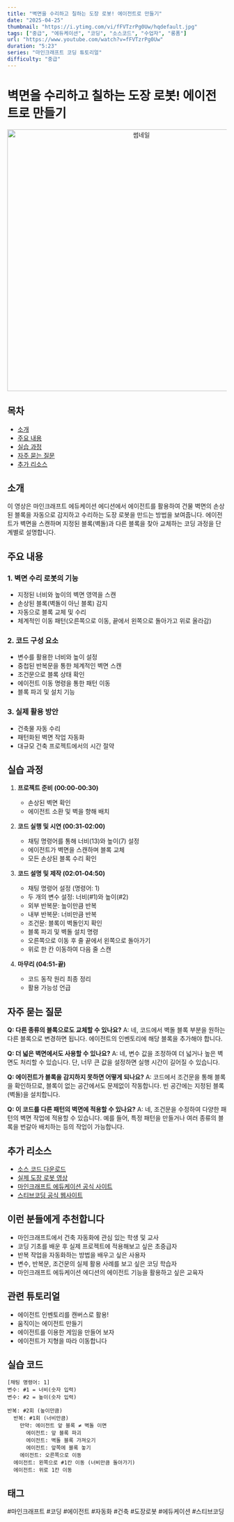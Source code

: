 ```yaml
---
title: "벽면을 수리하고 칠하는 도장 로봇! 에이전트로 만들기"
date: "2025-04-25"
thumbnail: "https://i.ytimg.com/vi/fFVTzrPg0Uw/hqdefault.jpg"
tags: ["중급", "에듀케이션", "코딩", "소스코드", "수업자", "롱폼"]
url: "https://www.youtube.com/watch?v=fFVTzrPg0Uw"
duration: "5:23"
series: "마인크래프트 코딩 튜토리얼"
difficulty: "중급"
---
```


# 벽면을 수리하고 칠하는 도장 로봇! 에이전트로 만들기

<div align="center">
<img src="https://i.ytimg.com/vi/fFVTzrPg0Uw/hqdefault.jpg" alt="썸네일" width="600"/>
</div>

## 목차
- [소개](#소개)
- [주요 내용](#주요-내용)
- [실습 과정](#실습-과정)
- [자주 묻는 질문](#자주-묻는-질문)
- [추가 리소스](#추가-리소스)

## 소개
이 영상은 마인크래프트 에듀케이션 에디션에서 에이전트를 활용하여 건물 벽면의 손상된 블록을 자동으로 감지하고 수리하는 도장 로봇을 만드는 방법을 보여줍니다. 에이전트가 벽면을 스캔하며 지정된 블록(벽돌)과 다른 블록을 찾아 교체하는 코딩 과정을 단계별로 설명합니다.

## 주요 내용

### 1. 벽면 수리 로봇의 기능
- 지정된 너비와 높이의 벽면 영역을 스캔
- 손상된 블록(벽돌이 아닌 블록) 감지
- 자동으로 블록 교체 및 수리
- 체계적인 이동 패턴(오른쪽으로 이동, 끝에서 왼쪽으로 돌아가고 위로 올라감)

### 2. 코드 구성 요소
- 변수를 활용한 너비와 높이 설정
- 중첩된 반복문을 통한 체계적인 벽면 스캔
- 조건문으로 블록 상태 확인
- 에이전트 이동 명령을 통한 패턴 이동
- 블록 파괴 및 설치 기능

### 3. 실제 활용 방안
- 건축물 자동 수리
- 패턴화된 벽면 작업 자동화
- 대규모 건축 프로젝트에서의 시간 절약

## 실습 과정

1. **프로젝트 준비 (00:00-00:30)**
   - 손상된 벽면 확인
   - 에이전트 소환 및 벽을 향해 배치

2. **코드 실행 및 시연 (00:31-02:00)**
   - 채팅 명령어를 통해 너비(13)와 높이(7) 설정
   - 에이전트가 벽면을 스캔하며 블록 교체
   - 모든 손상된 블록 수리 확인

3. **코드 설명 및 제작 (02:01-04:50)**
   - 채팅 명령어 설정 (명령어: 1)
   - 두 개의 변수 설정: 너비(#1)와 높이(#2)
   - 외부 반복문: 높이만큼 반복
   - 내부 반복문: 너비만큼 반복
   - 조건문: 블록이 벽돌인지 확인
   - 블록 파괴 및 벽돌 설치 명령
   - 오른쪽으로 이동 후 줄 끝에서 왼쪽으로 돌아가기
   - 위로 한 칸 이동하여 다음 줄 스캔

4. **마무리 (04:51-끝)**
   - 코드 동작 원리 최종 정리
   - 활용 가능성 언급

## 자주 묻는 질문

**Q: 다른 종류의 블록으로도 교체할 수 있나요?**
A: 네, 코드에서 벽돌 블록 부분을 원하는 다른 블록으로 변경하면 됩니다. 에이전트의 인벤토리에 해당 블록을 추가해야 합니다.

**Q: 더 넓은 벽면에서도 사용할 수 있나요?**
A: 네, 변수 값을 조정하여 더 넓거나 높은 벽면도 처리할 수 있습니다. 단, 너무 큰 값을 설정하면 실행 시간이 길어질 수 있습니다.

**Q: 에이전트가 블록을 감지하지 못하면 어떻게 되나요?**
A: 코드에서 조건문을 통해 블록을 확인하므로, 블록이 없는 공간에서도 문제없이 작동합니다. 빈 공간에는 지정된 블록(벽돌)을 설치합니다.

**Q: 이 코드를 다른 패턴의 벽면에 적용할 수 있나요?**
A: 네, 조건문을 수정하여 다양한 패턴의 벽면 작업에 적용할 수 있습니다. 예를 들어, 특정 패턴을 만들거나 여러 종류의 블록을 번갈아 배치하는 등의 작업이 가능합니다.

## 추가 리소스
- [소스 코드 다운로드](https://makecode.com/_8zLLjRgcePPm)
- [실제 도장 로봇 영상](https://youtu.be/sHs_45WqB6Y)
- [마인크래프트 에듀케이션 공식 사이트](https://education.minecraft.net/)
- [스티브코딩 공식 웹사이트](https://stevecoding.kr/)

## 이런 분들에게 추천합니다
- 마인크래프트에서 건축 자동화에 관심 있는 학생 및 교사
- 코딩 기초를 배운 후 실제 프로젝트에 적용해보고 싶은 초중급자
- 반복 작업을 자동화하는 방법을 배우고 싶은 사용자
- 변수, 반복문, 조건문의 실제 활용 사례를 보고 싶은 코딩 학습자
- 마인크래프트 에듀케이션 에디션의 에이전트 기능을 활용하고 싶은 교육자

## 관련 튜토리얼
- 에이전트 인벤토리를 캔버스로 활용!
- 움직이는 에이전트 만들기
- 에이전트를 이용한 게임을 만들어 보자
- 에이전트가 지형을 따라 이동합니다

## 실습 코드
```
[채팅 명령어: 1]
변수: #1 = 너비(숫자 입력)
변수: #2 = 높이(숫자 입력)

반복: #2회 (높이만큼)
  반복: #1회 (너비만큼)
    만약: 에이전트 앞 블록 ≠ 벽돌 이면
      에이전트: 앞 블록 파괴
      에이전트: 벽돌 블록 가져오기
      에이전트: 앞쪽에 블록 놓기
    에이전트: 오른쪽으로 이동
  에이전트: 왼쪽으로 #1칸 이동 (너비만큼 돌아가기)
  에이전트: 위로 1칸 이동
```

## 태그
#마인크래프트 #코딩 #에이전트 #자동화 #건축 #도장로봇 #에듀케이션 #스티브코딩
